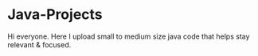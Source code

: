 # Java-Projects
Hi everyone. Here I upload small to medium size java code that helps stay relevant &amp; focused.

